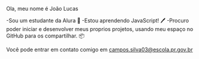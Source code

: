 Ola, meu nome é João Lucas

-Sou um estudante da Alura 📖 -Estou aprendendo JavaScript! 🖊️ -Procuro poder iniciar e desenvolver meus proprios projetos, usando meu espaço no GitHub para os compartilhar. 📦

Você pode entrar em contato comigo em campos.silva03@escola.pr.gov.br

